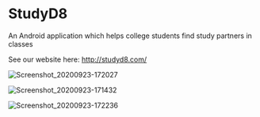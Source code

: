 # StudyD8 
An Android application which helps college students find study partners in classes

See our website here: http://studyd8.com/


![Screenshot_20200923-172027](https://user-images.githubusercontent.com/53447905/94087034-8c256d80-fdc1-11ea-9cea-5e854502fb21.png)


![Screenshot_20200923-171432](https://user-images.githubusercontent.com/53447905/94087082-b1b27700-fdc1-11ea-9f14-6638bf2295bf.png)


![Screenshot_20200923-172236](https://user-images.githubusercontent.com/53447905/94087156-e9b9ba00-fdc1-11ea-8360-6179645399d3.png)
